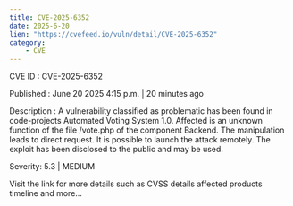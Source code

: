 ```yaml
---
title: CVE-2025-6352
date: 2025-6-20
lien: "https://cvefeed.io/vuln/detail/CVE-2025-6352"
category:
    - CVE
---
```


CVE ID : CVE-2025-6352

Published :  June 20
2025
4:15 p.m. | 20 minutes ago

Description : A vulnerability classified as problematic has been found in code-projects Automated Voting System 1.0. Affected is an unknown function of the file /vote.php of the component Backend. The manipulation leads to direct request. It is possible to launch the attack remotely. The exploit has been disclosed to the public and may be used.

Severity: 5.3 | MEDIUM

Visit the link for more details
such as CVSS details
affected products
timeline
and more...
